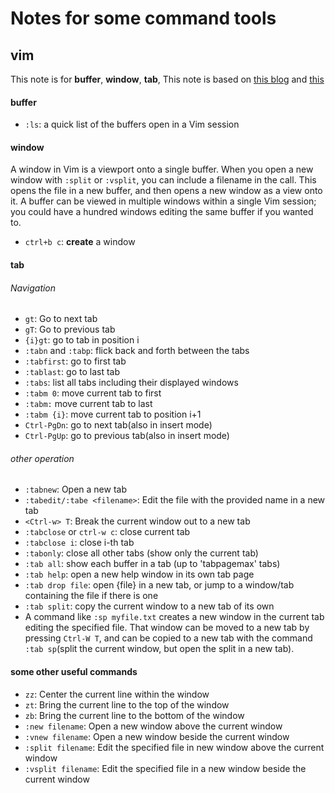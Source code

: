 # Notes for some command tools
## vim
This note is for **buffer**, **window**, **tab**, This note is based on [this blog](https://sanctum.geek.nz/arabesque/buffers-windows-tabs/) and [this](http://vim.wikia.com/wiki/Using_tab_pages)

#### buffer
* `:ls`: a quick list of the buffers open in a Vim session

#### window
A window in Vim is a viewport onto a single buffer. When you open a new window with `:split` or `:vsplit`, you can include a filename in the call. This opens the file in a new buffer, and then opens a new window as a view onto it. A buffer can be viewed in multiple windows within a single Vim session; you could have a hundred windows editing the same buffer if you wanted to.
* `ctrl+b c`: **create** a window

#### tab
###### Navigation
* `gt`: Go to next tab
* `gT`: Go to previous tab
* `{i}gt`: go to tab in position i
* `:tabn` and `:tabp`: flick back and forth between the tabs
* `:tabfirst`: go to first tab
* `:tablast`: go to last tab
* `:tabs`: list all tabs including their displayed windows
* `:tabm 0`: move current tab to first
* `:tabm:` move current tab to last
* `:tabm {i}`: move current tab to position i+1
* `Ctrl-PgDn`: go to next tab(also in insert mode)
* `Ctrl-PgUp`: go to previous tab(also in insert mode)
###### other operation
* `:tabnew`: Open a new tab
* `:tabedit/:tabe <filename>`: Edit the file with the provided name in a new tab
* `<Ctrl-w> T`: Break the current window out to a new tab
* `:tabclose` or `ctrl-w c`: close current tab
* `:tabclose i`: close i-th tab
* `:tabonly`: close all other tabs (show only the current tab)
* `:tab all`: show each buffer in a tab (up to 'tabpagemax' tabs)
* `:tab help`: open a new help window in its own tab page
* `:tab drop file`: open {file} in a new tab, or jump to a window/tab containing the file if there is one
* `:tab split`: copy the current window to a new tab of its own
* A command like `:sp myfile.txt` creates a new window in the current tab editing the specified file. That window can be moved to a new tab by pressing `Ctrl-W T`, and can be copied to a new tab with the command `:tab sp`(split the current window, but open the split in a new tab). 

#### some other useful commands
* `zz`: Center the current line within the window
* `zt`: Bring the current line to the top of the window
* `zb`: Bring the current line to the bottom of the window
* `:new filename`: Open a new window above the current window
* `:vnew filename`: Open a new window beside the current window
* `:split filename`: Edit the specified file in new window above the current window
* `:vsplit filename`: Edit the specified file in a new window beside the current window

